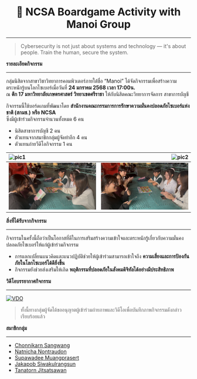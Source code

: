 <center><h1>🎲 NCSA Boardgame Activity with Manoi Group</h1></center>

---

> Cybersecurity is not just about systems and technology — it's about people. Train the human, secure the system.

**รายละเอียดกิจกรรม**

---

กลุ่มนิสิตจากสาขาวิชาวิทยาการคอมพิวเตอร์ภายใต้ชื่อ “Manoi” ได้จัดกิจกรรมเพื่อสร้างความตระหนักรู้บนโลกไซเบอร์เมื่อวันที่ **24 มกราคม 2568 เวลา 17:00น.**  
ณ **ตึก 17 มหาวิทยาลัยเกษตรศาสตร์ วิทยาเขตศรีราชา** ให้กับนิสิตคณะวิทยาการจัดการ สาขาการบัญชี  

กิจกรรมนี้ใช้บอร์ดเกมที่พัฒนาโดย **สำนักงานคณะกรรมการการรักษาความมั่นคงปลอดภัยไซเบอร์แห่งชาติ (สกมช.) หรือ NCSA**  
ซึ่งมีผู้เข้าร่วมกิจกรรมจำนวนทั้งหมด 6 คน  
- นิสิตสาขาการบัญชี 2 คน  
- ตัวแทนจากสมาชิกกลุ่มผู้จัดทำอีก 4 คน
- ตัวแทนถ่ายวีดีโอกิจกรรม 1 คน

|![pic1](picture_github/act1_bg.png)|![pic2](picture_github/act2_bg.png)|
|:-----|-----:|
|![pic4](picture_github/act4_bg.PNG)|![pic3](picture_github/act3_bg.PNG)|


**สิ่งที่ได้รับจากกิจกรรม**

---

กิจกรรมในครั้งนี้ถือว่าเป็นโอกาสที่ดีในการเสริมสร้างความเข้าใจและตระหนักรู้เกี่ยวกับความมั่นคงปลอดภัยไซเบอร์ให้แก่ผู้เข้าร่วมกิจกรรม  

- การแลกเปลี่ยนแนวคิดและแนวปฏิบัติช่วยให้ผู้เข้าร่วมสามารถเข้าใจถึง **ความเสี่ยงและการป้องกันภัยในโลกไซเบอร์ได้ดียิ่งขึ้น**  
- กิจกรรมยังช่วยส่งเสริมให้เกิด **พฤติกรรมที่ปลอดภัยในสังคมดิจิทัลได้อย่างมีประสิทธิภาพ**

**วิดีโอบรรยากาศกิจกรรม**

---

[![VDO](picture_github/boardgame_bg.png)](https://www.youtube.com/watch?v=2hpcDR_QJQM)
> ทั้งนี้ทางกลุ่มผู้จัดได้ขออนุญาตผู้เข้าร่วมถ่ายภาพและวิดีโอเพื่อบันทึกภาพกิจกรรมดังกล่าวเรียบร้อยแล้ว

**สมาชิกกลุ่ม** 

---

- [Chonnikarn Sangwang](https://nixe97.github.io/boardgame) 
- [Natnicha Nontraudon](https://ohalic.github.io/boardgame)  
- [Supawadee Muangprasert](https://donyweasley.github.io/boardgame/) 
- [Jakapob Siwakulrangsun](https://ioosck4.github.io/boardgame)
- [Tanatorn Jitsatsawan](https://6530200207.github.io/boardgame)
